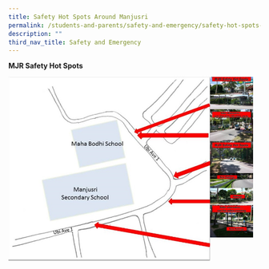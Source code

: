 ```yaml
---
title: Safety Hot Spots Around Manjusri
permalink: /students-and-parents/safety-and-emergency/safety-hot-spots-around-manjusri/
description: ""
third_nav_title: Safety and Emergency
---
```

**MJR Safety Hot Spots**

<img src="/images/Students%20and%20Parents/Safety%20and%20Emergency/Safety%20Hot%20Spots/map%20draw%20with%20arrow.jpg" style="width:80%;float:left">

<a href="/images/Students%20and%20Parents/Safety%20and%20Emergency/Safety%20Hot%20Spots/Slide_s%20(1).jpg" target = "_blank"><img src="/images/Students%20and%20Parents/Safety%20and%20Emergency/Safety%20Hot%20Spots/Slide_s%20(1).jpg" style="width:17%;float:left"></a>

<a href="/images/Students%20and%20Parents/Safety%20and%20Emergency/Safety%20Hot%20Spots/Slide_s%20(2).jpg" target = "_blank"><img src="/images/Students%20and%20Parents/Safety%20and%20Emergency/Safety%20Hot%20Spots/Slide_s%20(2).jpg" style="width:17%;float:left"></a>

<a href="/images/Students%20and%20Parents/Safety%20and%20Emergency/Safety%20Hot%20Spots/Slide_s%20(3).jpg" target = "_blank"><img src="/images/Students%20and%20Parents/Safety%20and%20Emergency/Safety%20Hot%20Spots/Slide_s%20(3).jpg" style="width:17%;float:left"></a>


<a href="/images/Students%20and%20Parents/Safety%20and%20Emergency/Safety%20Hot%20Spots/Slide_s%20(4).jpg" target = "_blank"><img src="/images/Students%20and%20Parents/Safety%20and%20Emergency/Safety%20Hot%20Spots/Slide_s%20(4).jpg" style="width:17%;float:left"></a>

<a href="/images/Students%20and%20Parents/Safety%20and%20Emergency/Safety%20Hot%20Spots/Slide_s%20(5).jpg" target = "_blank"><img src="/images/Students%20and%20Parents/Safety%20and%20Emergency/Safety%20Hot%20Spots/Slide_s%20(5).jpg" style="width:17%;float:left"></a>